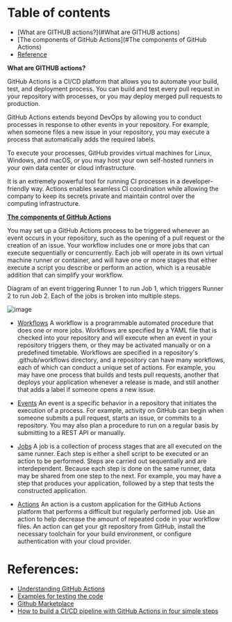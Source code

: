 
Table of contents
=================

<!--ts-->
   * [What are GITHUB actions?](#What are GITHUB actions)
   * [The components of GitHub Actions](#The components of GitHub Actions)
   * [Reference](#Reference)
<!--te-->

**What are GITHUB actions?**

GitHub Actions is a CI/CD platform that allows you to automate your build, test, and deployment process. You can build and test every pull request in your repository with processes, or you may deploy merged pull requests to production.

GitHub Actions extends beyond DevOps by allowing you to conduct processes in response to other events in your repository. For example, when someone files a new issue in your repository, you may execute a process that automatically adds the required labels.

To execute your processes, GitHub provides virtual machines for Linux, Windows, and macOS, or you may host your own self-hosted runners in your own data center or cloud infrastructure.

It is an extremely powerful tool for running CI processes in a developer-friendly way. Actions enables seamless CI coordination while allowing the company to keep its secrets private and maintain control over the computing infrastructure.

**[The components of GitHub Actions](https://docs.github.com/en/actions/using-workflows)**

You may set up a GitHub Actions process to be triggered whenever an event occurs in your repository, such as the opening of a pull request or the creation of an issue. Your workflow includes one or more jobs that can execute sequentially or concurrently. Each job will operate in its own virtual machine runner or container, and will have one or more stages that either execute a script you describe or perform an action, which is a reusable addition that can simplify your workflow.

Diagram of an event triggering Runner 1 to run Job 1, which triggers Runner 2 to run Job 2. Each of the jobs is broken into multiple steps.

![image](https://github.com/PremierInc/code-devops-documents/assets/99402485/58d5c3cd-c6b1-4949-af9f-089744894a24)

  - [Workflows](https://docs.github.com/en/actions/using-workflows)
  A workflow is a programmable automated procedure that does one or more jobs. Workflows are specified by a YAML file that is checked into your repository and will execute when an event in your repository triggers them, or they may be activated manually or on a predefined timetable.
  Workflows are specified in a repository's .github/workflows directory, and a repository can have many workflows, each of which can conduct a unique set of actions. For example, you may have one process that builds and tests pull requests, another that deploys your application whenever a release is made, and still another that adds a label if someone opens a new issue.

  - [Events](https://docs.github.com/en/actions/using-workflows/events-that-trigger-workflows) 
  An event is a specific behavior in a repository that initiates the execution of a process. For example, activity on GitHub can begin when someone submits a pull request, starts an issue, or commits to a repository. You may also plan a procedure to run on a regular basis by submitting to a REST API or manually.

  - [Jobs](https://docs.github.com/en/actions/using-jobs) 
  A job is a collection of process stages that are all executed on the same runner. Each step is either a shell script to be executed or an action to be performed. Steps are carried out sequentially and are interdependent. Because each step is done on the same runner, data may be shared from one step to the next. For example, you may have a step that produces your application, followed by a step that tests the constructed application.

  - [Actions](https://docs.github.com/en/actions/creating-actions) 
  An action is a custom application for the GitHub Actions platform that performs a difficult but regularly performed job. Use an action to help decrease the amount of repeated code in your workflow files. An action can get your git repository from GitHub, install the necessary toolchain for your build environment, or configure authentication with your cloud provider.

# References:
- [Understanding GitHub Actions](https://docs.github.com/en/actions/learn-github-actions/understanding-github-actions#understanding-the-workflow-file) 
- [Examples for testing the code](https://docs.github.com/en/actions/examples) 
- [Github Marketplace](https://github.com/marketplace?type=actions) 
- [How to build a CI/CD pipeline with GitHub Actions in four simple steps](https://github.blog/2022-02-02-build-ci-cd-pipeline-github-actions-four-steps/) 

